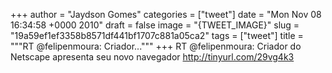 
+++
author = "Jaydson Gomes"
categories = ["tweet"]
date = "Mon Nov 08 16:34:58 +0000 2010"
draft = false
image = "{TWEET_IMAGE}"
slug = "19a59ef1ef3358b8571df441bf1707c881a05ca2"
tags = ["tweet"]
title = """RT @felipenmoura: Criador..."""
+++
RT @felipenmoura: Criador do Netscape apresenta seu novo navegador  http://tinyurl.com/29vg4k3
